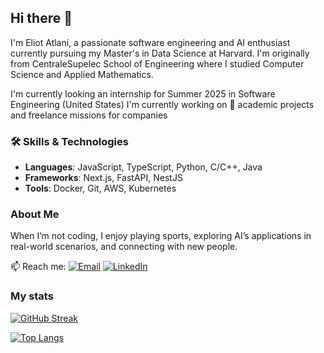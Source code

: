 ## Hi there 👋

I'm Eliot Atlani, a passionate software engineering and AI enthusiast currently pursuing my Master's in Data Science at Harvard.
I'm originally from CentraleSupelec School of Engineering where I studied Computer Science and Applied Mathematics.

I'm currently looking an internship for Summer 2025 in Software Engineering (United States)
I'm currently working on 🔭 academic projects and freelance missions for companies

### 🛠️ Skills & Technologies
- **Languages**: JavaScript, TypeScript, Python, C/C++, Java
- **Frameworks**: Next.js, FastAPI, NestJS
- **Tools**: Docker, Git, AWS, Kubernetes

### About Me
When I’m not coding, I enjoy playing sports, exploring AI’s applications in real-world scenarios, and connecting with new people.

📫 Reach me: [![Email](https://img.shields.io/badge/Email-D14836?style=flat&logo=gmail&logoColor=white)](mailto:eliot.atlani01@gmail.com)
[![LinkedIn](https://img.shields.io/badge/LinkedIn-0077B5?style=flat&logo=linkedin&logoColor=white)](https://www.linkedin.com/in/eliot-atlani/)

### My stats

[![GitHub Streak](http://github-readme-streak-stats.herokuapp.com?user=EliotAtlani&theme=dark&background=000000)](https://git.io/streak-stats)


[![Top Langs](https://github-readme-stats.vercel.app/api/top-langs/?username=EliotAtlani&layout=compact&theme=vision-friendly-dark)](https://github.com/anuraghazra/github-readme-stats)
